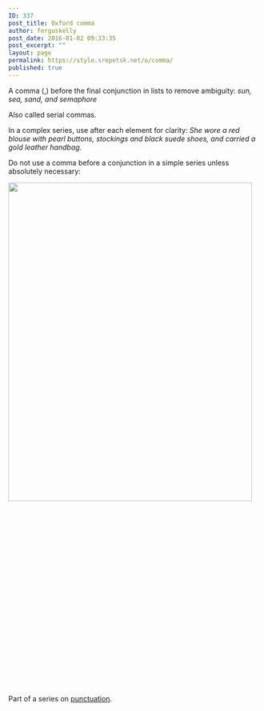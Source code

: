 ```yaml
---
ID: 337
post_title: Oxford comma
author: ferguskelly
post_date: 2016-01-02 09:33:35
post_excerpt: ""
layout: page
permalink: https://style.srepetsk.net/o/comma/
published: true
---
```

A comma (,) before the final conjunction in lists to remove ambiguity: <em>sun, sea, sand, and semaphore</em>

Also called serial commas.

In a complex series, use after each element for clarity: <em>She wore a red blouse with pearl buttons, stockings and black suede shoes, and carried a gold leather handbag.</em>

Do not use a comma before a conjunction in a simple series unless absolutely necessary:

<img class="alignleft" src="http://i.imgur.com/rTEJkwH.jpg" alt="" width="487" height="637" />

&nbsp;

&nbsp;

&nbsp;

&nbsp;

&nbsp;

&nbsp;

&nbsp;

&nbsp;

&nbsp;

&nbsp;

&nbsp;

&nbsp;

Part of a series on <a href="https://style.srepetsk.net/p/punctuation-2/">punctuation</a>.